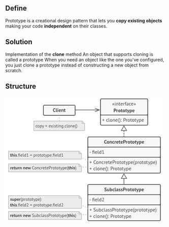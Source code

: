 ## Define
Prototype is a creational design pattern that lets you **copy existing objects**  making your code **independent** on their classes.

## Solution
Implementation of the **clone** method
An object that supports cloning is called a prototype
When you need an object like the one you’ve configured, you just clone a prototype instead of constructing a new object from scratch.

## Structure
![](imgs/structure.png)
